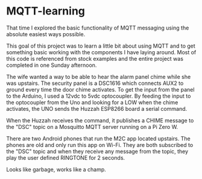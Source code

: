 # MQTT-learning
That time I explored the basic functionality of MQTT messaging using the absolute easiest ways possible. 

This goal of this project was to learn a little bit about using MQTT and to get something basic working with the components I have laying around. Most of this code is referenced from stock examples and the entire project was completed in one Sunday afternoon.

The wife wanted a way to be able to hear the alarm panel chime while she was upstairs. The security panel is a DSC1616 which connects AUX2 to ground every time the door chime activates. To get the input from the panel to the Arduino, I used a 12vdc to 5vdc optocoupler. By feeding the input to the optocoupler from the Uno and looking for a LOW when the chime activates, the UNO sends the Huzzah ESP8266 board a serial command. 

When the Huzzah receives the command, it publishes a CHIME message to the "DSC" topic on a Mosquitto MQTT server running on a Pi Zero W. 

There are two Android phones that run the M2C app located upstairs. The phones are old and only run this app on Wi-Fi. They are both subscribed to the "DSC" topic and when they receive any message from the topic, they play the user defined RINGTONE for 2 seconds. 

Looks like garbage, works like a champ. 
